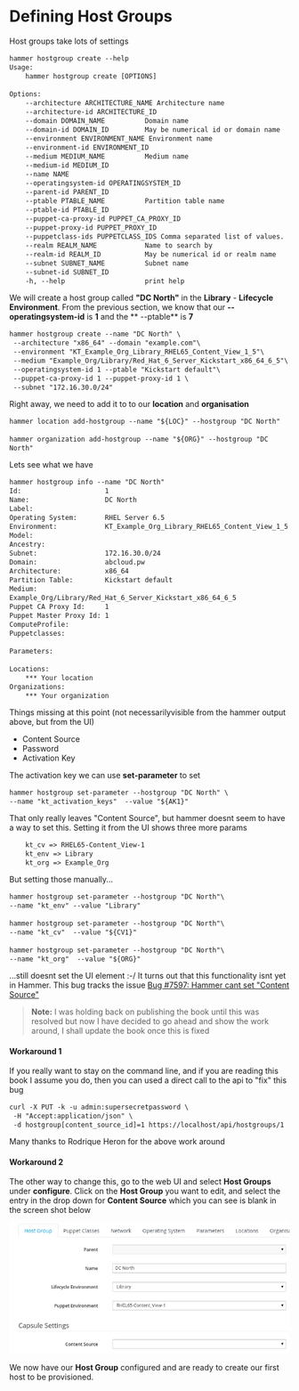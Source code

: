 # Defining Host Groups

Host groups take lots of settings

```
hammer hostgroup create --help
Usage:
    hammer hostgroup create [OPTIONS]

Options:
    --architecture ARCHITECTURE_NAME Architecture name
    --architecture-id ARCHITECTURE_ID
    --domain DOMAIN_NAME          Domain name
    --domain-id DOMAIN_ID         May be numerical id or domain name
    --environment ENVIRONMENT_NAME Environment name
    --environment-id ENVIRONMENT_ID
    --medium MEDIUM_NAME          Medium name
    --medium-id MEDIUM_ID
    --name NAME
    --operatingsystem-id OPERATINGSYSTEM_ID
    --parent-id PARENT_ID
    --ptable PTABLE_NAME          Partition table name
    --ptable-id PTABLE_ID
    --puppet-ca-proxy-id PUPPET_CA_PROXY_ID
    --puppet-proxy-id PUPPET_PROXY_ID
    --puppetclass-ids PUPPETCLASS_IDS Comma separated list of values.
    --realm REALM_NAME            Name to search by
    --realm-id REALM_ID           May be numerical id or realm name
    --subnet SUBNET_NAME          Subnet name
    --subnet-id SUBNET_ID
    -h, --help                    print help
```

We will create a host group called **"DC North"** in the **Library** - **Lifecycle Environment**. From the previous section, we know that our **--operatingsystem-id** is **1** and the ** --ptable** is **7**

```
hammer hostgroup create --name "DC North" \
 --architecture "x86_64" --domain "example.com"\
 --environment "KT_Example_Org_Library_RHEL65_Content_View_1_5"\
 --medium "Example_Org/Library/Red_Hat_6_Server_Kickstart_x86_64_6_5"\
 --operatingsystem-id 1 --ptable "Kickstart default"\
 --puppet-ca-proxy-id 1 --puppet-proxy-id 1 \ 
 --subnet "172.16.30.0/24"
```

Right away, we need to add it to to our **location** and **organisation**

```
hammer location add-hostgroup --name "${LOC}" --hostgroup "DC North"

hammer organization add-hostgroup --name "${ORG}" --hostgroup "DC North"
```
Lets see what we have

```
hammer hostgroup info --name "DC North"
Id:                     1
Name:                   DC North
Label:
Operating System:       RHEL Server 6.5
Environment:            KT_Example_Org_Library_RHEL65_Content_View_1_5
Model:
Ancestry:
Subnet:                 172.16.30.0/24
Domain:                 abcloud.pw
Architecture:           x86_64
Partition Table:        Kickstart default
Medium:                 Example_Org/Library/Red_Hat_6_Server_Kickstart_x86_64_6_5
Puppet CA Proxy Id:     1
Puppet Master Proxy Id: 1
ComputeProfile:
Puppetclasses:

Parameters:

Locations:
    *** Your location
Organizations:
    *** Your organization
```


Things missing at this point (not necessarilyvisible from the hammer output above, but from the UI)

* Content Source
* Password
* Activation Key

The activation key we can use **set-parameter** to set

```
hammer hostgroup set-parameter --hostgroup "DC North" \
--name "kt_activation_keys"  --value "${AK1}"
```

That only really leaves "Content Source", but hammer doesnt seem to have a way to set this. Setting it from the UI shows three more params

```
    kt_cv => RHEL65-Content_View-1
    kt_env => Library
    kt_org => Example_Org
```

But setting those manually...

```
hammer hostgroup set-parameter --hostgroup "DC North"\
--name "kt_env" --value "Library"

hammer hostgroup set-parameter --hostgroup "DC North"\
--name "kt_cv"  --value "${CV1}"

hammer hostgroup set-parameter --hostgroup "DC North"\
--name "kt_org"  --value "${ORG}"
```

...still doesnt set the UI element :-/ It turns out that this functionality isnt yet in Hammer. This bug tracks the issue [Bug #7597: Hammer cant set "Content Source"](http://projects.theforeman.org/issues/7597)

>**Note:** I was holding back on publishing the book until this was resolved but now I have decided to go ahead and show the work around, I shall update the book once this is fixed


#### Workaround 1
If you really want to stay on the command line, and if you are reading this book I assume you do, then you can used a direct call to the api to "fix" this bug

```
curl -X PUT -k -u admin:supersecretpassword \
 -H "Accept:application/json" \
 -d hostgroup[content_source_id]=1 https://localhost/api/hostgroups/1
```

Many thanks to Rodrique Heron  for the above work around


#### Workaround 2

The other way to change this, go to the web UI and select **Host Groups** under **configure**. Click on the **Host Group** you want to edit, and select the entry in the drop down for **Content Source** which you can see is blank in the screen shot below

![](../images/set-content-source.png)

We now have our **Host Group** configured and are ready to create our first host to be provisioned.


